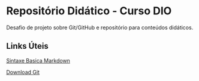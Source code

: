 # Repositório Didático - Curso DIO
Desafio de projeto sobre Git/GitHub e repositório para conteúdos didáticos.

## Links Úteis
[Sintaxe Basica Markdown](https://www.markdownguide.org/basic-syntax/)

[Download Git](https://git-scm.com/downloads)
